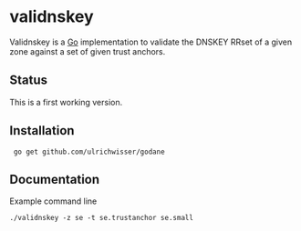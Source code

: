 # validnskey
Validnskey is a [Go](http://golang.org/) implementation to validate the DNSKEY RRset of a given zone against a set of given trust anchors.

## Status
This is a first working version.

## Installation
     go get github.com/ulrichwisser/godane

## Documentation
Example command line

    ./validnskey -z se -t se.trustanchor se.small
